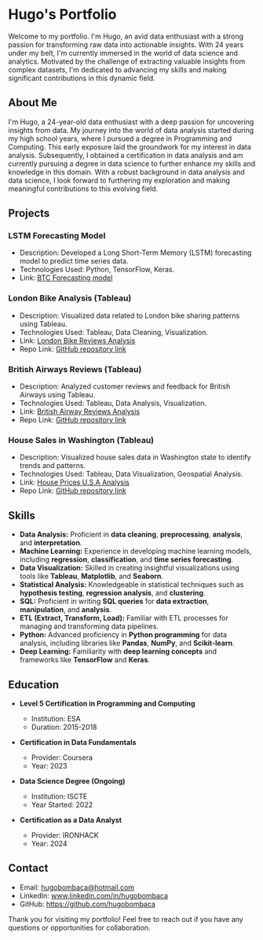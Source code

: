 # Hugo's Portfolio

Welcome to my portfolio. I'm Hugo, an avid data enthusiast with a strong passion for transforming raw data into actionable insights. With 24 years under my belt, I'm currently immersed in the world of data science and analytics. Motivated by the challenge of extracting valuable insights from complex datasets, I'm dedicated to advancing my skills and making significant contributions in this dynamic field.

## About Me
I'm Hugo, a 24-year-old data enthusiast with a deep passion for uncovering insights from data. My journey into the world of data analysis started during my high school years, where I pursued a degree in Programming and Computing. This early exposure laid the groundwork for my interest in data analysis. Subsequently, I obtained a certification in data analysis and am currently pursuing a degree in data science to further enhance my skills and knowledge in this domain. With a robust background in data analysis and data science, I look forward to furthering my exploration and making meaningful contributions to this evolving field.

## Projects
### LSTM Forecasting Model
- Description: Developed a Long Short-Term Memory (LSTM) forecasting model to predict time series data.
- Technologies Used: Python, TensorFlow, Keras.
- Link: [BTC Forecasting model](https://github.com/hugobombaca/btc-trading-bot)

### London Bike Analysis (Tableau)
- Description: Visualized data related to London bike sharing patterns using Tableau.
- Technologies Used: Tableau, Data Cleaning, Visualization.
- Link: [London Bike Reviews Analysis](https://public.tableau.com/views/LondonBikeRidesAnalysis_17115385171490/Dashboard1?:language=en-GB&:sid=&:display_count=n&:origin=viz_share_link)
- Repo Link: [GitHub repository link](https://github.com/hugobombaca/London-Bike-Rides-Analysis)

### British Airways Reviews (Tableau)
- Description: Analyzed customer reviews and feedback for British Airways using Tableau.
- Technologies Used: Tableau, Data Analysis, Visualization.
- Link: [British Airway Reviews Analysis](https://public.tableau.com/views/BAreviews_17116490606240/Dashboard1?:language=en-GB&:sid=&:display_count=n&:origin=viz_share_link)
- Repo Link: [GitHub repository link](https://github.com/hugobombaca/British-Airways-Reviews-Analysis)

### House Sales in Washington (Tableau)
- Description: Visualized house sales data in Washington state to identify trends and patterns.
- Technologies Used: Tableau, Data Visualization, Geospatial Analysis.
- Link: [House Prices U.S.A Analysis](https://public.tableau.com/views/HouseSalesAnalysisforKingCounty/FINAL?:language=en-GB&:sid=&:display_count=n&:origin=viz_share_link)
- Repo Link: [GitHub repository link](https://github.com/hugobombaca/House-Sales-USA)

## Skills
- **Data Analysis:** Proficient in **data cleaning**, **preprocessing**, **analysis**, and **interpretation**.
- **Machine Learning:** Experience in developing machine learning models, including **regression**, **classification**, and **time series forecasting**.
- **Data Visualization:** Skilled in creating insightful visualizations using tools like **Tableau**, **Matplotlib**, and **Seaborn**.
- **Statistical Analysis:** Knowledgeable in statistical techniques such as **hypothesis testing**, **regression analysis**, and **clustering**.
- **SQL:** Proficient in writing **SQL queries** for **data extraction**, **manipulation**, and **analysis**.
- **ETL (Extract, Transform, Load):** Familiar with ETL processes for managing and transforming data pipelines.
- **Python:** Advanced proficiency in **Python programming** for data analysis, including libraries like **Pandas**, **NumPy**, and **Scikit-learn**.
- **Deep Learning:** Familiarity with **deep learning concepts** and frameworks like **TensorFlow** and **Keras**.


## Education

- **Level 5 Certification in Programming and Computing**
  - Institution: ESA
  - Duration: 2015-2018

- **Certification in Data Fundamentals**
  - Provider: Coursera
  - Year: 2023

- **Data Science Degree (Ongoing)**
  - Institution: ISCTE
  - Year Started: 2022

- **Certification as a Data Analyst**
  - Provider: IRONHACK
  - Year: 2024

## Contact
- Email: hugobombaca@hotmail.com
- LinkedIn: www.linkedin.com/in/hugobombaca
- GitHub: https://github.com/hugobombaca

Thank you for visiting my portfolio! Feel free to reach out if you have any questions or opportunities for collaboration.

